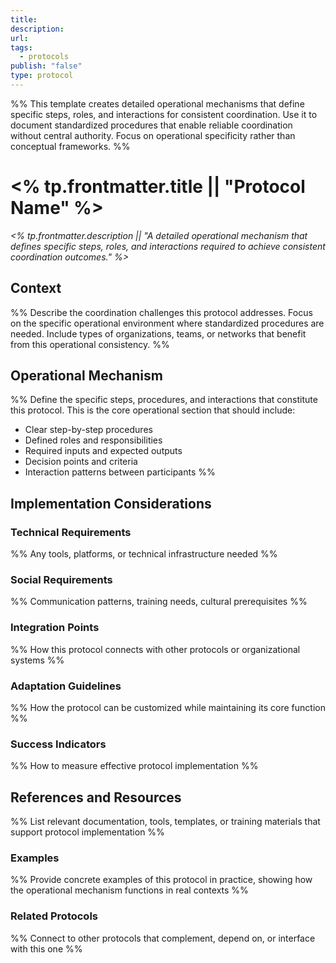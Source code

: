 ```yaml
---
title: 
description: 
url: 
tags:
  - protocols
publish: "false"
type: protocol
---
```

%% This template creates detailed operational mechanisms that define specific steps, roles, and interactions for consistent coordination. Use it to document standardized procedures that enable reliable coordination without central authority. Focus on operational specificity rather than conceptual frameworks. %%

# <% tp.frontmatter.title || "Protocol Name" %>

_<% tp.frontmatter.description || "A detailed operational mechanism that defines specific steps, roles, and interactions required to achieve consistent coordination outcomes." %>_

## Context

%% Describe the coordination challenges this protocol addresses. Focus on the specific operational environment where standardized procedures are needed. Include types of organizations, teams, or networks that benefit from this operational consistency. %%

## Operational Mechanism

%% Define the specific steps, procedures, and interactions that constitute this protocol. This is the core operational section that should include:
- Clear step-by-step procedures
- Defined roles and responsibilities  
- Required inputs and expected outputs
- Decision points and criteria
- Interaction patterns between participants %%

## Implementation Considerations

### Technical Requirements
%% Any tools, platforms, or technical infrastructure needed %%

### Social Requirements  
%% Communication patterns, training needs, cultural prerequisites %%

### Integration Points
%% How this protocol connects with other protocols or organizational systems %%

### Adaptation Guidelines
%% How the protocol can be customized while maintaining its core function %%

### Success Indicators
%% How to measure effective protocol implementation %%

## References and Resources

%% List relevant documentation, tools, templates, or training materials that support protocol implementation %%

### Examples

%% Provide concrete examples of this protocol in practice, showing how the operational mechanism functions in real contexts %%

### Related Protocols

%% Connect to other protocols that complement, depend on, or interface with this one %%